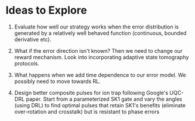 # Ideas to Explore

1.  Evaluate how well our strategy works when the error distribution is generated by a
    relatively well behaved function (continuous, bounded derivative etc).

2.  What if the error direction isn't known? Then we need to change our reward mechanism.
    Look into incorporating adaptive state tomography protocols.

3.  What happens when we add time dependence to our error model. We possibly need to move
    towards RL.

4.  Design better composite pulses for ion trap following Google's UQC-DRL paper. Start from
    a parameterized SK1 gate and vary the angles (using DRL) to find optimal pulses that retain
    SK1's benefits (eliminate over-rotation and crosstalk) but is resistant to phase errors
